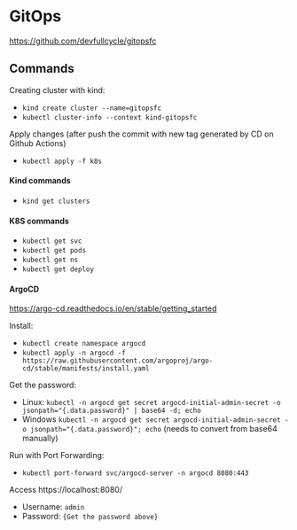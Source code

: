 # GitOps

https://github.com/devfullcycle/gitopsfc

## Commands

Creating cluster with kind:

- `kind create cluster --name=gitopsfc`
- `kubectl cluster-info --context kind-gitopsfc`

Apply changes (after push the commit with new tag generated by CD on Github Actions)

- `kubectl apply -f k8s`

#### Kind commands

- `kind get clusters`

#### K8S commands

- `kubectl get svc`
- `kubectl get pods`
- `kubectl get ns`
- `kubectl get deploy`

#### ArgoCD

https://argo-cd.readthedocs.io/en/stable/getting_started

Install:

- `kubectl create namespace argocd`
- `kubectl apply -n argocd -f https://raw.githubusercontent.com/argoproj/argo-cd/stable/manifests/install.yaml`

Get the password:

- Linux: `kubectl -n argocd get secret argocd-initial-admin-secret -o jsonpath="{.data.password}" | base64 -d; echo`
- Windows `kubectl -n argocd get secret argocd-initial-admin-secret -o jsonpath="{.data.password}"; echo` (needs to convert from base64 manually)

Run with Port Forwarding:

- `kubectl port-forward svc/argocd-server -n argocd 8080:443`

Access https://localhost:8080/

- Username: `admin`
- Password: `{Get the password above}`
